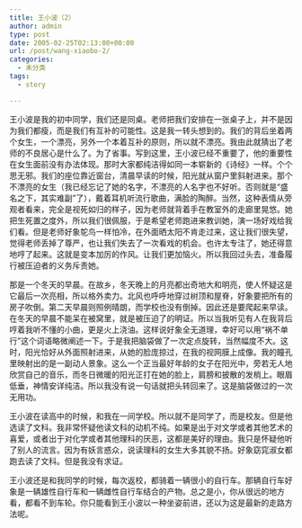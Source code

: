 ```yaml
---
title: 王小波（2）
author: admin
type: post
date: 2005-02-25T02:13:00+00:00
url: /post/wang-xiaobo-2/
categories:
  - 未分类
tags:
  - story

---
```

王小波是我的初中同学，我们还是同桌。老师把我们安排在一张桌子上，并不是因为我们都瘦，而是我们有互补的可能性。这是我一转头想到的。我们的背后坐着两个女生，一个漂亮，另外一个本着互补的原则，所以就不漂亮。我由此就猜出了老师的不良居心是什么了。为了省事。写到这里，王小波已经不重要了，他的重要性在女生面前没有办法体现。那时大家都纯洁得如同一本崭新的《诗经》一样。个个思无邪。我们的座位靠近窗台，清晨早读的时候，阳光就从窗户里斜射进来。那个不漂亮的女生（我已经忘记了她的名字，不漂亮的人名字也不好听。否则就是“盛名之下，其实难副”了），戴着耳机听流行歌曲，满脸的陶醉。当然，这种表情从旁观者看来，完全是视死如归的样子，因为老师就背着手在教室外的走廊里晃悠。她把生死置之度外，所以我们很佩服，于是希望老师跑进来教训她，演一场好戏给我们看。但是老师好象鸵鸟一样怕冷，在外面晒太阳不肯走过来，这让我们很失望，觉得老师丢掉了尊严，也让我们失去了一次看戏的机会。也许太专注了，她还得意地哼了起来。这就是变本加厉的作风。让我们更加恼火。所以我回过头去，准备履行被压迫者的义务斥责她。

那是一个冬天的早晨。在故乡，冬天晚上的月亮都出奇地大和明亮，使人怀疑这是它最后一次亮相，所以格外卖力。北风也呼呼地穿过树顶和屋脊，好象要把所有的房子吹倒。第二天早晨则照例晴朗，而学校也没有倒掉。因此还是要爬起来早读。在冬天的早晨不能呆在被窝里，就是被压迫了的明证。所以当我听见有人在我背后哼着我听不懂的小曲，更是火上浇油。这样说好象全无道理，幸好可以用“祸不单行”这个词语略微阐述一下。于是我把脑袋做了一次定点旋转，当然幅度不大。这时，阳光恰好从外面照射进来，从她的脸庞掠过，在我的视网膜上成像。我的瞳孔里映射出的是一副动人景象。这么一个正当最好年龄的女子在阳光中，旁若无人地欣赏自己的音乐，而冬日微暖的阳光正打在她的脸上，肩膀和披散的发梢上。眼眉低垂，神情安详纯洁。所以我没有说一句话就把头转回来了。这是脑袋做过的一次无用功。

王小波在读高中的时候，和我在一间学校。所以就不是同学了，而是校友。但是他选读了文科。我非常怀疑他读文科的动机不纯。如果是出于对文学或者其他艺术的喜爱，或者出于对化学或者其他理科的厌恶，这都是美好的理由。我只是怀疑他听了别人的流言。因为有妖言惑众，说读理科的女生大多其貌不扬。好象窈窕淑女都跑去读了文科。但是我没有求证。

王小波还是和我同学的时候，每次返校，都骑着一辆很小的自行车。那辆自行车好象是一辆雄性自行车和一辆雌性自行车结合的产物。总之是小，你从很远的地方看，都看不到车轮。你只能看到王小波以一种坐姿前进，还以为这是最新的走路方法呢。